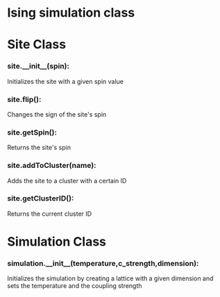 <!DOCTYPE html PUBLIC "-//W3C//DTD XHTML 1.0 Strict//EN"
	"http://www.w3.org/TR/xhtml1/DTD/xhtml1-strict.dtd">
<html xmlns="http://www.w3.org/1999/xhtml" xml:lang="en" lang="en">

<head>
	<meta http-equiv="content-type" content="text/html;charset=utf-8" />
	<meta name="generator" content="Geany 1.27" />
	<h1>Ising simulation class</h1>
</head>

<body>
<h1>Site Class</h1>
    <h3> site.__init__(spin): </h3>
    Initializes the site with a given spin value
    <h3> site.flip(): </h3>
    Changes the sign of the site's spin
    <h3> site.getSpin(): </h3>
    Returns the site's spin
    <h3> site.addToCluster(name): </h3>
    Adds the site to a cluster with a certain ID
    <h3> site.getClusterID(): </h3>
    Returns the current cluster ID
<h1>Simulation Class</h1>
    <h3> simulation.__init__(temperature,c_strength,dimension): </h3>
    Initializes the simulation by creating a lattice with a given dimension and sets the temperature and the coupling strength
</body>

</html>
